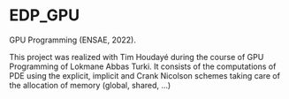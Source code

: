 # EDP_GPU
 GPU Programming (ENSAE, 2022).
 
This project was realized with Tim Houdayé during the course of GPU Programming of Lokmane Abbas Turki. It consists of the computations of PDE using the explicit, implicit and Crank Nicolson schemes taking care of the allocation of memory (global, shared, ...)
